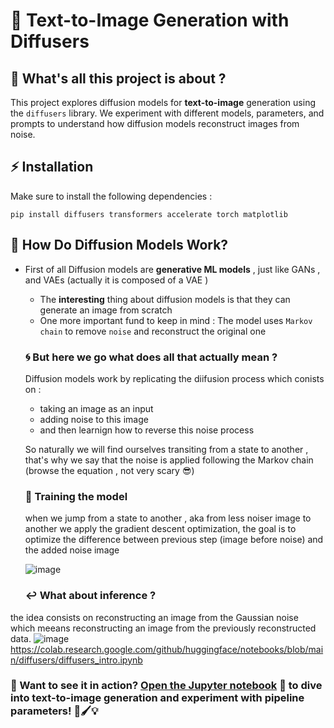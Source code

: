 # 🎨 Text-to-Image Generation with Diffusers
## 🤔 What's all this project is about ? 
This project explores diffusion models for **text-to-image** generation using the ```diffusers``` library. 
We experiment with different models, parameters,
and prompts to understand how diffusion models reconstruct images from noise. 

## ⚡ Installation
Make sure to install the following dependencies :
```
pip install diffusers transformers accelerate torch matplotlib 
```

## 🧠 How Do Diffusion Models Work?
* First of all Diffusion models are **generative ML models** , just like GANs , and VAEs (actually
  it is composed of a VAE )
  * The **interesting** thing about diffusion models is that they can generate an image from scratch
  * One more important fund to keep in mind : The model uses ```Markov chain``` to remove ```noise``` and reconstruct the
    original one

  ### 🌀 But here we go what does all that actually mean ?

  Diffusion models work by replicating the diifusion process which conists on :
  - taking an image as an input
  - adding noise to this image
  - and then learnign how to reverse this noise process


  So naturally we will find ourselves transiting from a state to another , that's why we say that the noise
  is applied following the Markov chain  (browse the equation , not very scary 😎)

  ### 💪 Training the model

  when we jump from a state to another , aka from less noiser image to another we apply the gradient descent optimization,
  the goal is to optimize the difference between previous step (image before noise) and the added noise image

  ![image](https://github.com/user-attachments/assets/d3811926-a883-4b93-83a1-a02e0cab7752)


  
  ### ↩️ What about inference ?
the idea consists on reconstructing an image from  the  Gaussian noise  which meeans reconstructing an image from the previously reconstructed data.
![image](https://github.com/user-attachments/assets/c8a84164-7b4a-44e6-a110-557fef989e50)
  https://colab.research.google.com/github/huggingface/notebooks/blob/main/diffusers/diffusers_intro.ipynb


  ### 👀 Want to see it in action? [Open the Jupyter notebook](https://github.com/HafssaRaoui/Text--to-Image-generation-Diffusion/blob/master/Text_to_Image_generation_with_LLM_hugging_face.ipynb) 📓 to dive into text-to-image generation and experiment with pipeline parameters! 🎨🖌️💡


  
